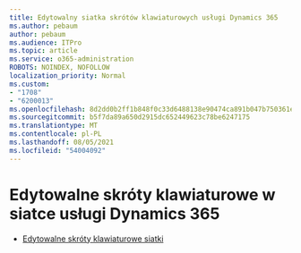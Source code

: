```yaml
---
title: Edytowalny siatka skrótów klawiaturowych usługi Dynamics 365
ms.author: pebaum
author: pebaum
ms.audience: ITPro
ms.topic: article
ms.service: o365-administration
ROBOTS: NOINDEX, NOFOLLOW
localization_priority: Normal
ms.custom:
- "1708"
- "6200013"
ms.openlocfilehash: 8d2dd0b2ff1b848f0c33d6488138e90474ca891b047b750361ea509ddc5f535f
ms.sourcegitcommit: b5f7da89a650d2915dc652449623c78be6247175
ms.translationtype: MT
ms.contentlocale: pl-PL
ms.lasthandoff: 08/05/2021
ms.locfileid: "54004092"
---
```

# <a name="dynamics-365-editable-grid-keyboard-shortcuts"></a>Edytowalne skróty klawiaturowe w siatce usługi Dynamics 365

* [Edytowalne skróty klawiaturowe siatki](https://docs.microsoft.com/dynamics365/customer-engagement/basics/keyboard-shortcuts#editable-grids-views)
